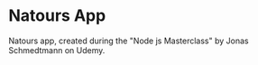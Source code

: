 # Natours App

Natours app, created during the "Node js Masterclass" by Jonas Schmedtmann on Udemy.
